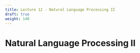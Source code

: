 ```yaml
---
title: Lecture 12 - Natural Language Processing II
draft: true
weight: 140
---
```


# Natural Language Processing II
